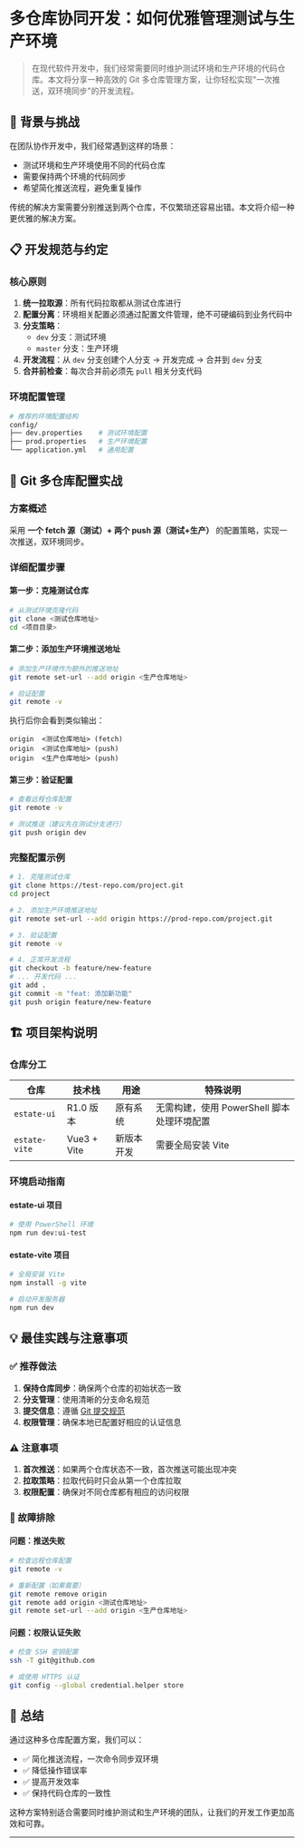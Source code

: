 # 多仓库协同开发：如何优雅管理测试与生产环境

> 在现代软件开发中，我们经常需要同时维护测试环境和生产环境的代码仓库。本文将分享一种高效的 Git 多仓库管理方案，让你轻松实现"一次推送，双环境同步"的开发流程。

## 🎯 背景与挑战

在团队协作开发中，我们经常遇到这样的场景：

- 测试环境和生产环境使用不同的代码仓库
- 需要保持两个环境的代码同步
- 希望简化推送流程，避免重复操作

传统的解决方案需要分别推送到两个仓库，不仅繁琐还容易出错。本文将介绍一种更优雅的解决方案。

## 📋 开发规范与约定

### 核心原则

1. **统一拉取源**：所有代码拉取都从测试仓库进行
2. **配置分离**：环境相关配置必须通过配置文件管理，绝不可硬编码到业务代码中
3. **分支策略**：
   - `dev` 分支：测试环境
   - `master` 分支：生产环境
4. **开发流程**：从 `dev` 分支创建个人分支 → 开发完成 → 合并到 `dev` 分支
5. **合并前检查**：每次合并前必须先 `pull` 相关分支代码

### 环境配置管理

```bash
# 推荐的环境配置结构
config/
├── dev.properties    # 测试环境配置
├── prod.properties   # 生产环境配置
└── application.yml   # 通用配置
```

## 🚀 Git 多仓库配置实战

### 方案概述

采用 **一个 fetch 源（测试）+ 两个 push 源（测试+生产）** 的配置策略，实现一次推送，双环境同步。

### 详细配置步骤

#### 第一步：克隆测试仓库

```bash
# 从测试环境克隆代码
git clone <测试仓库地址>
cd <项目目录>
```

#### 第二步：添加生产环境推送地址

```bash
# 添加生产环境作为额外的推送地址
git remote set-url --add origin <生产仓库地址>

# 验证配置
git remote -v
```

执行后你会看到类似输出：

```
origin  <测试仓库地址> (fetch)
origin  <测试仓库地址> (push)
origin  <生产仓库地址> (push)
```

#### 第三步：验证配置

```bash
# 查看远程仓库配置
git remote -v

# 测试推送（建议先在测试分支进行）
git push origin dev
```

### 完整配置示例

```bash
# 1. 克隆测试仓库
git clone https://test-repo.com/project.git
cd project

# 2. 添加生产环境推送地址
git remote set-url --add origin https://prod-repo.com/project.git

# 3. 验证配置
git remote -v

# 4. 正常开发流程
git checkout -b feature/new-feature
# ... 开发代码 ...
git add .
git commit -m "feat: 添加新功能"
git push origin feature/new-feature
```

## 🏗️ 项目架构说明

### 仓库分工

| 仓库          | 技术栈      | 用途       | 特殊说明                                   |
| ------------- | ----------- | ---------- | ------------------------------------------ |
| `estate-ui`   | R1.0 版本   | 原有系统   | 无需构建，使用 PowerShell 脚本处理环境配置 |
| `estate-vite` | Vue3 + Vite | 新版本开发 | 需要全局安装 Vite                          |

### 环境启动指南

#### estate-ui 项目

```bash
# 使用 PowerShell 环境
npm run dev:ui-test
```

#### estate-vite 项目

```bash
# 全局安装 Vite
npm install -g vite

# 启动开发服务器
npm run dev
```

## 💡 最佳实践与注意事项

### ✅ 推荐做法

1. **保持仓库同步**：确保两个仓库的初始状态一致
2. **分支管理**：使用清晰的分支命名规范
3. **提交信息**：遵循 [Git 提交规范](https://www.jianshu.com/p/ff4f98695c2c)
4. **权限管理**：确保本地已配置好相应的认证信息

### ⚠️ 注意事项

1. **首次推送**：如果两个仓库状态不一致，首次推送可能出现冲突
2. **拉取策略**：拉取代码时只会从第一个仓库拉取
3. **权限配置**：确保对不同仓库都有相应的访问权限

### 🔧 故障排除

#### 问题：推送失败

```bash
# 检查远程仓库配置
git remote -v

# 重新配置（如果需要）
git remote remove origin
git remote add origin <测试仓库地址>
git remote set-url --add origin <生产仓库地址>
```

#### 问题：权限认证失败

```bash
# 检查 SSH 密钥配置
ssh -T git@github.com

# 或使用 HTTPS 认证
git config --global credential.helper store
```

## 🎉 总结

通过这种多仓库配置方案，我们可以：

- ✅ 简化推送流程，一次命令同步双环境
- ✅ 降低操作错误率
- ✅ 提高开发效率
- ✅ 保持代码仓库的一致性

这种方案特别适合需要同时维护测试和生产环境的团队，让我们的开发工作更加高效和可靠。

---
